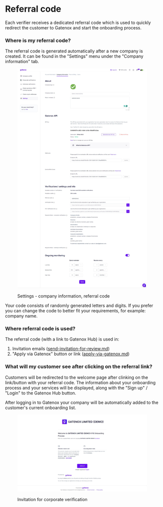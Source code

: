 # Referral code

Each verifier receives a dedicated referral code which is used to quickly redirect the customer to Gatenox and start the onboarding process.

### Where is my referral code?

The referral code is generated automatically after a new company is created. It can be found in the "Settings" menu under the "Company information" tab.

<figure><img src="../../.gitbook/assets/Company information.png" alt="Settings - company information, referral code"><figcaption><p>Settings - company information, referral code</p></figcaption></figure>

Your code consists of randomly generated letters and digits. If you prefer you can change the code to better fit your requirements, for example: company name.

### Where referral code is used?

The referral code (with a link to Gatenox Hub) is used in:

1. Invitation emails ([send-invitation-for-review.md](send-invitation-for-review.md "mention"))
2. "Apply via Gatenox" button or link ([apply-via-gatenox.md](apply-via-gatenox.md "mention"))

### What will my customer see after clicking on the referral link?

Customers will be redirected to the welcome page after clinking on the link/button with your referral code. The information about your onboarding process and your services will be displayed, along with the "Sign up" / "Login" to the Gatenox Hub button.

After logging in to Gatenox your company will be automatically added to the customer's current onboarding list.

<figure><img src="../../.gitbook/assets/InvitationForVerification.png" alt="Invitation for verification"><figcaption><p>Invitation for corporate verification</p></figcaption></figure>
